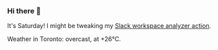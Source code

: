 ### Hi there :wave:

It's Saturday! I might be tweaking my [Slack workspace analyzer action](https://github.com/bewuethr/slack-analyzer).

Weather in Toronto: overcast, at +26°C.
